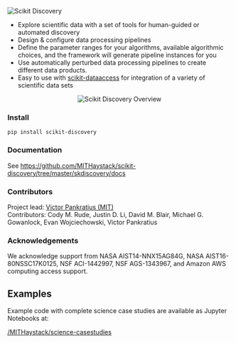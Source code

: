 <p align="left">
  <img alt="Scikit Discovery" src="https://github.com/MITHaystack/scikit-discovery/raw/master/skdiscovery/docs/images/skdiscovery_logo360x100.png"/>
</p>

- Explore scientific data with a set of tools for human-guided or automated discovery
- Design & configure data processing pipelines
- Define the parameter ranges for your algorithms, available algorithmic choices, and the framework will generate pipeline instances for you 
- Use automatically perturbed data processing pipelines to create different data products.
- Easy to use with [scikit-dataaccess](https://github.com/MITHaystack/scikit-dataaccess) for integration of a variety of scientific data sets


<p align="center">
  <img alt="Scikit Discovery Overview" src="https://github.com/MITHaystack/scikit-discovery/raw/master/skdiscovery/docs/images/skdiscovery_overviewdiag.png"/>
</p>

### Install
```
pip install scikit-discovery
```

### Documentation

See <https://github.com/MITHaystack/scikit-discovery/tree/master/skdiscovery/docs>

### Contributors

Project lead: [Victor Pankratius (MIT)](http://www.victorpankratius.com)<br>
Contributors: Cody M. Rude, Justin D. Li, David M. Blair, Michael G. Gowanlock, Evan Wojciechowski, Victor Pankratius

### Acknowledgements

We acknowledge support from NASA AIST14-NNX15AG84G, NASA AIST16-80NSSC17K0125, NSF ACI-1442997, NSF AGS-1343967, and Amazon AWS computing access support.

## Examples

Example code with complete science case studies are available as Jupyter Notebooks at: 

[/MITHaystack/science-casestudies](https://github.com/MITHaystack/science-casestudies)
